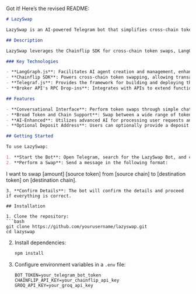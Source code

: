 Got it! Here’s the revised README:

```markdown
# LazySwap

LazySwap is an AI-powered Telegram bot that simplifies cross-chain token swaps through a conversational interface. Built on open-source technologies, LazySwap offers an intuitive and efficient way to swap tokens across various blockchains.

## Description

LazySwap leverages the Chainflip SDK for cross-chain token swaps, LangGraph.js for AI-powered conversational interactions, and Telegraf.js for seamless integration with Telegram. Unlike traditional methods that require complex interfaces and multiple steps, LazySwap enables users to complete transactions with just a few messages.

### Key Technologies

- **LangGraph.js**: Facilitates AI agent creation and management, enhancing the bot's ability to handle user interactions intelligently.
- **Chainflip SDK**: Powers cross-chain token swapping, allowing transactions between supported tokens and chains.
- **Telegraf.js**: Provides the framework for building and deploying the Telegram bot.
- **Broker API's RPC Drop-ins**: Integrates with APIs to extend functionality and support additional features.

## Features

- **Conversational Interface**: Perform token swaps through simple chat commands.
- **Broad Token and Chain Support**: Swap between a wide range of tokens and blockchain networks.
- **AI-Enhanced**: Utilizes advanced AI for processing user requests and transactions.
- **Optional Deposit Address**: Users can optionally provide a deposit address or use the default "null."

## Getting Started

To use LazySwap:

1. **Start the Bot**: Open Telegram, search for the LazySwap Bot, and click "Start."
2. **Perform a Swap**: Send a message in the following format:
   ```
   I want to swap [amount] [source token] from [source chain] to [destination token] on [destination chain].
   ```
3. **Confirm Details**: The bot will confirm the details and proceed if everything is correct.

## Installation

1. Clone the repository:
   ```bash
   git clone https://github.com/yourusername/lazyswap.git
   cd lazyswap
   ```

2. Install dependencies:
   ```bash
   npm install
   ```

3. Configure environment variables in a `.env` file:
   ```plaintext
   BOT_TOKEN=your_telegram_bot_token
   CHAINFLIP_API_KEY=your_chainflip_api_key
   GROQ_API_KEY=your_groq_api_key
   ```
```
 
 
